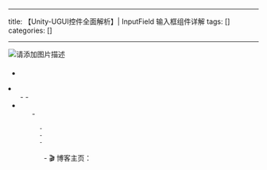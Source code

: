 
--- 
title:  【Unity-UGUI控件全面解析】| InputField 输入框组件详解 
tags: []
categories: [] 

---
<img src="https://img-blog.csdnimg.cn/4ea0ad75b9c145e5ba7d219b7e425099.png" alt="请添加图片描述"> 

####  

  - 
  <li>
   <ul>
    - 
    - 
    <li>
     <ul>
      - 
     
      - 
      - 
      - 
     


>  
 <ul>
  -  🎬 博客主页：
 </ul>

